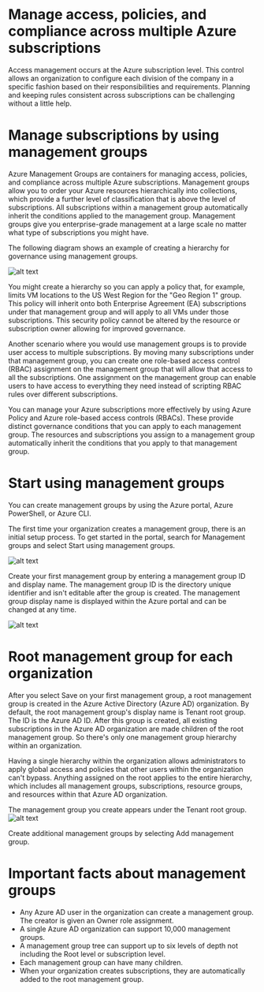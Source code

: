 # Manage access, policies, and compliance across multiple Azure subscriptions

Access management occurs at the Azure subscription level. This control allows an organization to configure each division of the company in a specific fashion based on their responsibilities and requirements. Planning and keeping rules consistent across subscriptions can be challenging without a little help.
# Manage subscriptions by using management groups
Azure Management Groups are containers for managing access, policies, and compliance across multiple Azure subscriptions. Management groups allow you to order your Azure resources hierarchically into collections, which provide a further level of classification that is above the level of subscriptions. All subscriptions within a management group automatically inherit the conditions applied to the management group. Management groups give you enterprise-grade management at a large scale no matter what type of subscriptions you might have.

The following diagram shows an example of creating a hierarchy for governance using management groups.

![alt text](https://docs.microsoft.com/en-us/learn/modules/intro-to-governance/media/4-management-groups-tree.png)

You might create a hierarchy so you can apply a policy that, for example, limits VM locations to the US West Region for the "Geo Region 1" group. This policy will inherit onto both Enterprise Agreement (EA) subscriptions under that management group and will apply to all VMs under those subscriptions. This security policy cannot be altered by the resource or subscription owner allowing for improved governance.

Another scenario where you would use management groups is to provide user access to multiple subscriptions. By moving many subscriptions under that management group, you can create one role-based access control (RBAC) assignment on the management group that will allow that access to all the subscriptions. One assignment on the management group can enable users to have access to everything they need instead of scripting RBAC rules over different subscriptions.

You can manage your Azure subscriptions more effectively by using Azure Policy and Azure role-based access controls (RBACs). These provide distinct governance conditions that you can apply to each management group. The resources and subscriptions you assign to a management group automatically inherit the conditions that you apply to that management group.


# Start using management groups
You can create management groups by using the Azure portal, Azure PowerShell, or Azure CLI.

The first time your organization creates a management group, there is an initial setup process. To get started in the portal, search for Management groups and select Start using management groups.

![alt text](https://docs.microsoft.com/en-us/learn/modules/intro-to-governance/media/4-start-using-management-groups.png)

Create your first management group by entering a management group ID and display name. The management group ID is the directory unique identifier and isn't editable after the group is created. The management group display name is displayed within the Azure portal and can be changed at any time.

![alt text](https://docs.microsoft.com/en-us/learn/modules/intro-to-governance/media/4-add-management-group.png)

# Root management group for each organization
After you select Save on your first management group, a root management group is created in the Azure Active Directory (Azure AD) organization. By default, the root management group's display name is Tenant root group. The ID is the Azure AD ID. After this group is created, all existing subscriptions in the Azure AD organization are made children of the root management group. So there's only one management group hierarchy within an organization.

Having a single hierarchy within the organization allows administrators to apply global access and policies that other users within the organization can't bypass. Anything assigned on the root applies to the entire hierarchy, which includes all management groups, subscriptions, resource groups, and resources within that Azure AD organization.

The management group you create appears under the Tenant root group.
![alt text](https://docs.microsoft.com/en-us/learn/modules/intro-to-governance/media/4-tenant-root-group.png)

Create additional management groups by selecting Add management group.
# Important facts about management groups
* Any Azure AD user in the organization can create a management group. The creator is given an Owner role assignment.
* A single Azure AD organization can support 10,000 management groups.
* A management group tree can support up to six levels of depth not including the Root level or subscription level.
* Each management group can have many children.
* When your organization creates subscriptions, they are automatically added to the root management group.

